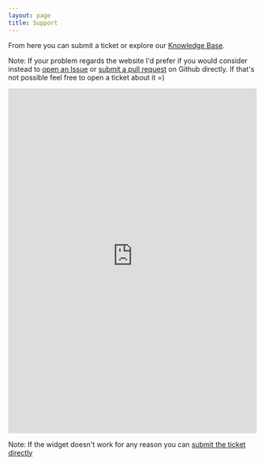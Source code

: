 ```yaml
---
layout: page
title: Support
---
```


From here you can submit a ticket or explore our [Knowledge Base](https://valentinourbano.freshdesk.com/support/solutions).

Note: If your problem regards the website I'd prefer if you would consider instead to [open an Issue](https://github.com/valeIT/valeIT.github.io/issues) or [submit a pull request](https://github.com/valeIT/valeIT.github.io/pulls) on Github directly. If that's not possible feel free to open a ticket about it =)

<script type="text/javascript" src="https://s3.amazonaws.com/assets.freshdesk.com/widget/freshwidget.js"></script>
<style type="text/css" media="screen, projection">
	@import url(https://s3.amazonaws.com/assets.freshdesk.com/widget/freshwidget.css); 
</style> 
<iframe class="freshwidget-embedded-form" id="freshwidget-embedded-form" src="https://valentinourbano.freshdesk.com/widgets/feedback_widget/new?&widgetType=embedded&screenshot=no" scrolling="yes" height="700" width="100%" frameborder="0" >
</iframe>

Note: If the widget doesn't work for any reason you can [submit the ticket directly](https://valentinourbano.freshdesk.com/support/tickets/new)